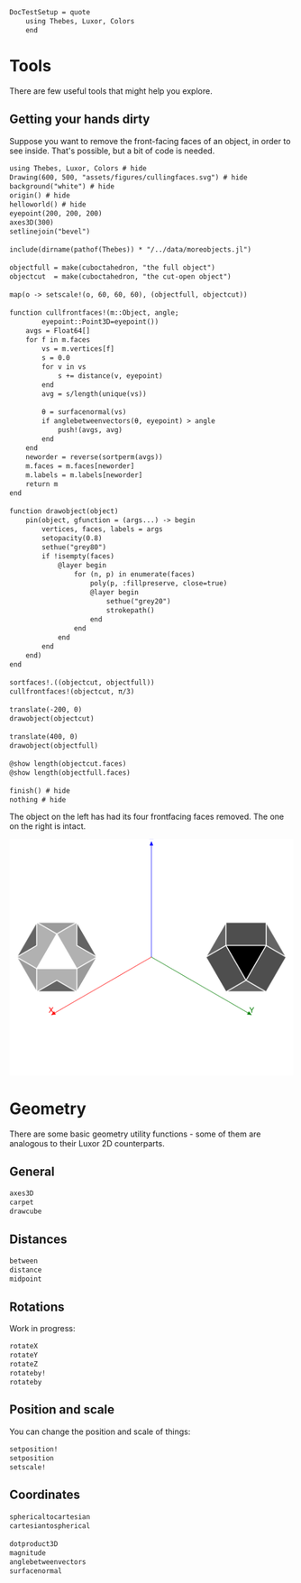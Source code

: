 ```@meta
DocTestSetup = quote
    using Thebes, Luxor, Colors
    end
```

# Tools

There are few useful tools that might help you explore.

## Getting your hands dirty

Suppose you want to remove the front-facing faces of an object, in order to see inside. That's possible, but a bit of code is needed.

```@example
using Thebes, Luxor, Colors # hide
Drawing(600, 500, "assets/figures/cullingfaces.svg") # hide
background("white") # hide
origin() # hide
helloworld() # hide
eyepoint(200, 200, 200)
axes3D(300)
setlinejoin("bevel")

include(dirname(pathof(Thebes)) * "/../data/moreobjects.jl")

objectfull = make(cuboctahedron, "the full object")
objectcut  = make(cuboctahedron, "the cut-open object")

map(o -> setscale!(o, 60, 60, 60), (objectfull, objectcut))

function cullfrontfaces!(m::Object, angle;
        eyepoint::Point3D=eyepoint())
    avgs = Float64[]
    for f in m.faces
        vs = m.vertices[f]
        s = 0.0
        for v in vs
            s += distance(v, eyepoint)
        end
        avg = s/length(unique(vs))

        θ = surfacenormal(vs)
        if anglebetweenvectors(θ, eyepoint) > angle
            push!(avgs, avg)
        end
    end
    neworder = reverse(sortperm(avgs))
    m.faces = m.faces[neworder]
    m.labels = m.labels[neworder]
    return m
end

function drawobject(object)
    pin(object, gfunction = (args...) -> begin
        vertices, faces, labels = args
        setopacity(0.8)
        sethue("grey80")
        if !isempty(faces)
            @layer begin
                for (n, p) in enumerate(faces)
                    poly(p, :fillpreserve, close=true)
                    @layer begin
                        sethue("grey20")
                        strokepath()
                    end
                end
            end
        end
    end)
end

sortfaces!.((objectcut, objectfull))
cullfrontfaces!(objectcut, π/3)

translate(-200, 0)
drawobject(objectcut)

translate(400, 0)
drawobject(objectfull)

@show length(objectcut.faces)
@show length(objectfull.faces)

finish() # hide
nothing # hide
```

The object on the left has had its four frontfacing faces removed. The one on the right is intact.

![culling faces](assets/figures/cullingfaces.svg)

# Geometry

There are some basic geometry utility functions - some of them are analogous to their Luxor 2D counterparts.

## General

```@docs
axes3D
carpet
drawcube
```

## Distances

```@docs
between
distance
midpoint
```

## Rotations

Work in progress:

```@docs
rotateX
rotateY
rotateZ
rotateby!
rotateby
```

## Position and scale

You can change the position and scale of things:

```@docs
setposition!
setposition
setscale!
```

## Coordinates

```@docs
sphericaltocartesian
cartesiantospherical

dotproduct3D
magnitude
anglebetweenvectors
surfacenormal
```
